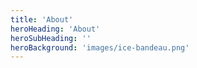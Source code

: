 ```yaml
---
title: 'About'
heroHeading: 'About'
heroSubHeading: ''
heroBackground: 'images/ice-bandeau.png'
---
```

